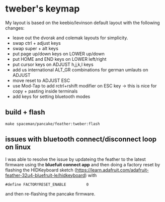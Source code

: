 tweber's keymap
=================
My layout is based on the keebio/levinson default layout with the following changes:

- leave out the dvorak and colemak layouts for  simplicity.
- swap ctrl + adjust keys
- swap super + alt keys
- put page up/down keys on LOWER up/down
- put HOME and END keys on LOWER left/right
- put cursor keys on ADJUST h,j,k,l keys
- add us international ALT_GR combinations for german umlauts on ADJUST
- move reset to ADJUST ESC
- use Mod-Tap to add rctrl+rshift modifier on ESC key
  -> this is nice for copy + pasting inside terminals
- add keys for setting bluetooth modes 


## build + flash

    make spaceman/pancake/feather:tweber:flash


## issues with bluetooth connect/disconnect loop on linux

I was able to resolve the issue by updateing the feather to the latest firmware using the **bluefuit connect app** and then
doing a factory reset by flashing the HIDKeyboard sketch (<https://learn.adafruit.com/adafruit-feather-32u4-bluefruit-le/hidkeyboard>) with 

    #define FACTORYRESET_ENABLE         0

and then re-flashing the pancake firmware.
